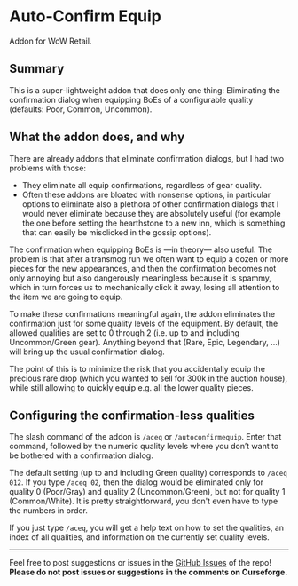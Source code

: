# Auto-Confirm Equip

Addon for WoW Retail.

## Summary

This is a super-lightweight addon that does only one thing: Eliminating the confirmation dialog when equipping BoEs of a configurable quality (defaults: Poor, Common, Uncommon). 

## What the addon does, and why

There are already addons that eliminate confirmation dialogs, but I had two problems with those:

- They eliminate all equip confirmations, regardless of gear quality.
- Often these addons are bloated with nonsense options, in particular options to eliminate also a plethora of other confirmation dialogs that I would never eliminate because they are absolutely useful (for example the one before setting the hearthstone to a new inn, which is something that can easily be misclicked in the gossip options).

The confirmation when equipping BoEs is —in theory— also useful. The problem is that after a transmog run we often want to equip a dozen or more pieces for the new appearances, and then the confirmation becomes not only annoying but also dangerously meaningless because it is spammy, which in turn forces us to mechanically click it away, losing all attention to the item we are going to equip.

To make these confirmations meaningful again, the addon eliminates the confirmation just for some quality levels of the equipment. By default, the allowed qualities are set to 0 through 2 (i.e. up to and including Uncommon/Green gear). Anything beyond that (Rare, Epic, Legendary, …) will bring up the usual confirmation dialog.

The point of this is to minimize the risk that you accidentally equip the precious rare drop (which you wanted to sell for 300k in the auction house), while still allowing to quickly equip e.g. all the lower quality pieces.

## Configuring the confirmation-less qualities

The slash command of the addon is `/aceq` or `/autoconfirmequip`. Enter that command, followed by the numeric quality levels where you don’t want to be bothered with a confirmation dialog.

The default setting (up to and including Green quality) corresponds to `/aceq 012`. If you type `/aceq 02`, then the dialog would be eliminated only for quality 0 (Poor/Gray) and quality 2 (Uncommon/Green), but not for quality 1 (Common/White). It is pretty straightforward, you don't even have to type the numbers in order.

If you just type `/aceq`, you will get a help text on how to set the qualities, an index of all qualities, and information on the currently set quality levels.

---

Feel free to post suggestions or issues in the [GitHub Issues](https://github.com/tflo/AutoConfirmEquip/issues) of the repo!
__Please do not post issues or suggestions in the comments on Curseforge.__

